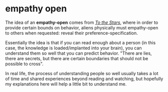 # empathy open

The idea of an **empathy-open** comes from [_To the Stars_](https://archiveofourown.org/works/777002/chapters/1461984), where in order to provide certain bounds on behavior, aliens physically must empathy-open to others when requested: reveal their preference-specification.

Essentially the idea is that if you can read enough about a person (in this case, the knowledge is loaded/implanted into your brain), you can understand them so well that you can predict behavior. "There are lies, there are secrets, but there are certain boundaries that should not be possible to cross".

In real life, the process of understanding people so well usually takes a lot of time and shared experiences beyond reading and watching, but hopefully my explanations here will help a little bit to understand me.